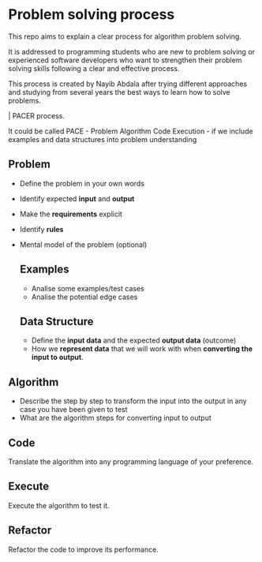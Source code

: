 # Problem solving process

This repo aims to explain a clear process for algorithm problem solving.

It is addressed to programming students who are new to problem solving or experienced software developers who want to strengthen their problem solving skills following a clear and effective process.

This process is created by Nayib Abdala after trying different approaches and studying from several years the best ways to learn how to solve problems.

| PACER process.

It could be called PACE - Problem Algorithm Code Execution - if we include examples and data structures into problem understanding
## Problem
- Define the problem in your own words
- Identify expected **input** and **output**
- Make the **requirements** explicit
- Identify **rules**
- Mental model of the problem (optional)

  ## Examples
  - Analise some examples/test cases
  - Analise the potential edge cases

  ## Data Structure
  - Define the **input data** and the expected **output data** (outcome)
  - How we **represent data** that we will work with when **converting the input to output**.

## Algorithm
- Describe the step by step to transform the input into the output in any case you have been given to test
- What are the algorithm	steps for converting input to output

## Code
Translate the algorithm into any programming language of your preference.

## Execute
Execute the algorithm to test it.

## Refactor
Refactor the code to improve its performance.


